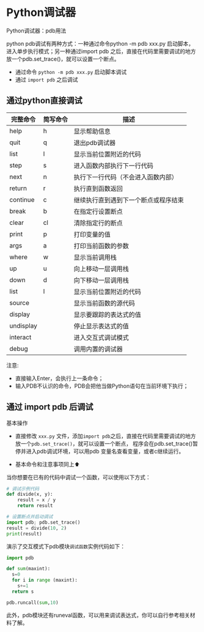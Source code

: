 # Python调试器

Python调试器：pdb用法

python pdb调试有两种方式：一种通过命令python -m pdb xxx.py 启动脚本，进入单步执行模式；另一种通过import pdb 之后，直接在代码里需要调试的地方放一个pdb.set_trace()，就可以设置一个断点。

- 通过命令 `python -m pdb xxx.py` 启动脚本调试
- 通过 `import pdb` 之后调试



## 通过python直接调试

| 完整命令      | 简写命令  | 描述                  |
|---------------|-----------|------------------------|
| help          | h         | 显示帮助信息          |
| quit          | q         | 退出pdb调试器         |
| list          | l         | 显示当前位置附近的代码 |
| step         | s         | 进入函数内部执行下一行代码 |
| next         | n         | 执行下一行代码（不会进入函数内部） |
| return       | r         | 执行直到函数返回 |
| continue      | c         | 继续执行直到遇到下一个断点或程序结束 |
| break         | b         | 在指定行设置断点      |
| clear         | cl        | 清除指定行的断点      |
| print         | p         | 打印变量的值          |
| args          | a         | 打印当前函数的参数    |
| where         | w         | 显示当前调用栈        |
| up            | u         | 向上移动一层调用栈   |
| down          | d         | 向下移动一层调用栈   |
| list          | l         | 显示当前位置附近的代码 |
| source        |          | 显示当前函数的源代码  |
| display       |          | 显示要跟踪的表达式的值 |
| undisplay     |          | 停止显示表达式的值    |
| interact      |          | 进入交互式调试模式   |
| debug         |          | 调用内置的调试器     |


注意:

- 直接输入Enter，会执行上一条命令；
- 输入PDB不认识的命令，PDB会把他当做Python语句在当前环境下执行；




## 通过 import pdb 后调试

基本操作

- 直接修改 `xxx.py` 文件，添加`import pdb`之后，直接在代码里需要调试的地方放一个`pdb.set_trace()`，就可以设置一个断点， 程序会在pdb.set_trace()暂停并进入pdb调试环境，可以用pdb 变量名查看变量，或者c继续运行。

- 基本命令和注意事项同上⬆️


当你想要在已有的代码中调试一个函数，可以使用以下方式：

```python
# 调试示例代码
def divide(x, y):
    result = x / y
    return result

# 设置断点并启动调试
import pdb; pdb.set_trace()
result = divide(10, 2)
print(result)
```


演示了交互模式下pdb模块`调试函数`实例代码如下：

```python
import pdb

def sum(maxint):
  s=0
  for i in range (maxint):
    s+=1
  return s

pdb.runcall(sum,10)
```

此外，pdb模块还有runeval函数，可以用来调试表达式，你可以自行参考相关材料了解。
